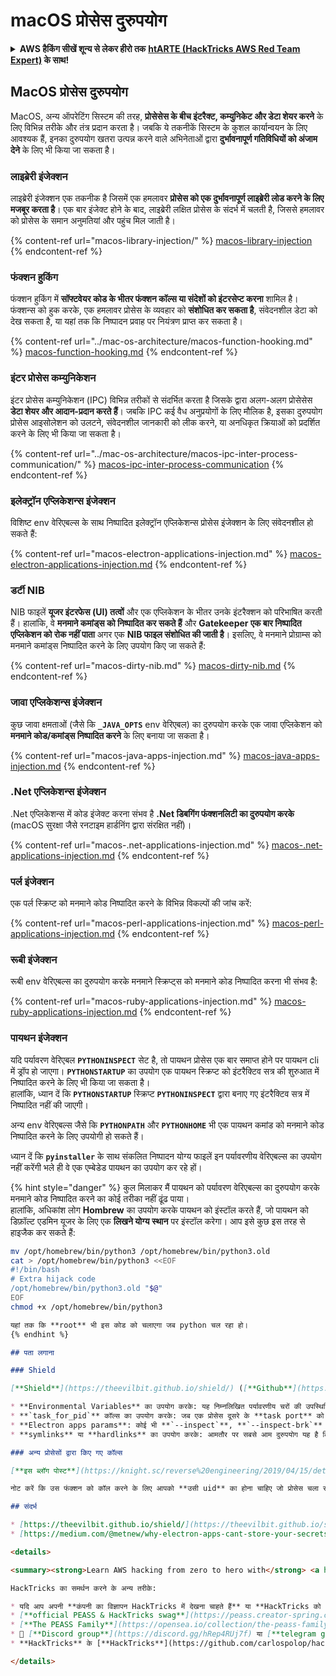 # macOS प्रोसेस दुरुपयोग

<details>

<summary><strong>AWS हैकिंग सीखें शून्य से लेकर हीरो तक</strong> <a href="https://training.hacktricks.xyz/courses/arte"><strong>htARTE (HackTricks AWS Red Team Expert)</strong></a><strong> के साथ!</strong></summary>

HackTricks का समर्थन करने के अन्य तरीके:

* यदि आप चाहते हैं कि आपकी **कंपनी का विज्ञापन HackTricks में दिखाई दे** या **HackTricks को PDF में डाउनलोड करें**, तो [**सब्सक्रिप्शन प्लान्स**](https://github.com/sponsors/carlospolop) देखें!
* [**आधिकारिक PEASS & HackTricks स्वैग**](https://peass.creator-spring.com) प्राप्त करें
* [**The PEASS Family**](https://opensea.io/collection/the-peass-family) की खोज करें, हमारा एक्सक्लूसिव [**NFTs**](https://opensea.io/collection/the-peass-family) का संग्रह
* 💬 [**Discord group**](https://discord.gg/hRep4RUj7f) में **शामिल हों** या [**telegram group**](https://t.me/peass) में या **Twitter** पर मुझे 🐦 [**@carlospolopm**](https://twitter.com/carlospolopm) **का अनुसरण करें**.
* **HackTricks** के [**github repos**](https://github.com/carlospolop/hacktricks) और [**HackTricks Cloud**](https://github.com/carlospolop/hacktricks-cloud) में PRs सबमिट करके अपनी हैकिंग ट्रिक्स साझा करें.

</details>

## MacOS प्रोसेस दुरुपयोग

MacOS, अन्य ऑपरेटिंग सिस्टम की तरह, **प्रोसेसेस के बीच इंटरैक्ट, कम्युनिकेट और डेटा शेयर करने** के लिए विभिन्न तरीके और तंत्र प्रदान करता है। जबकि ये तकनीकें सिस्टम के कुशल कार्यान्वयन के लिए आवश्यक हैं, इनका दुरुपयोग खतरा उत्पन्न करने वाले अभिनेताओं द्वारा **दुर्भावनापूर्ण गतिविधियों को अंजाम देने** के लिए भी किया जा सकता है।

### लाइब्रेरी इंजेक्शन

लाइब्रेरी इंजेक्शन एक तकनीक है जिसमें एक हमलावर **प्रोसेस को एक दुर्भावनापूर्ण लाइब्रेरी लोड करने के लिए मजबूर करता है**। एक बार इंजेक्ट होने के बाद, लाइब्रेरी लक्षित प्रोसेस के संदर्भ में चलती है, जिससे हमलावर को प्रोसेस के समान अनुमतियां और पहुंच मिल जाती है।

{% content-ref url="macos-library-injection/" %}
[macos-library-injection](macos-library-injection/)
{% endcontent-ref %}

### फंक्शन हुकिंग

फंक्शन हुकिंग में **सॉफ्टवेयर कोड के भीतर फंक्शन कॉल्स या संदेशों को इंटरसेप्ट करना** शामिल है। फंक्शन्स को हुक करके, एक हमलावर प्रोसेस के व्यवहार को **संशोधित कर सकता है**, संवेदनशील डेटा को देख सकता है, या यहां तक कि निष्पादन प्रवाह पर नियंत्रण प्राप्त कर सकता है।

{% content-ref url="../mac-os-architecture/macos-function-hooking.md" %}
[macos-function-hooking.md](../mac-os-architecture/macos-function-hooking.md)
{% endcontent-ref %}

### इंटर प्रोसेस कम्युनिकेशन

इंटर प्रोसेस कम्युनिकेशन (IPC) विभिन्न तरीकों से संदर्भित करता है जिसके द्वारा अलग-अलग प्रोसेसेस **डेटा शेयर और आदान-प्रदान करते हैं**। जबकि IPC कई वैध अनुप्रयोगों के लिए मौलिक है, इसका दुरुपयोग प्रोसेस आइसोलेशन को उलटने, संवेदनशील जानकारी को लीक करने, या अनधिकृत क्रियाओं को प्रदर्शित करने के लिए भी किया जा सकता है।

{% content-ref url="../mac-os-architecture/macos-ipc-inter-process-communication/" %}
[macos-ipc-inter-process-communication](../mac-os-architecture/macos-ipc-inter-process-communication/)
{% endcontent-ref %}

### इलेक्ट्रॉन एप्लिकेशन्स इंजेक्शन

विशिष्ट env वेरिएबल्स के साथ निष्पादित इलेक्ट्रॉन एप्लिकेशन्स प्रोसेस इंजेक्शन के लिए संवेदनशील हो सकते हैं:

{% content-ref url="macos-electron-applications-injection.md" %}
[macos-electron-applications-injection.md](macos-electron-applications-injection.md)
{% endcontent-ref %}

### डर्टी NIB

NIB फाइलें **यूजर इंटरफेस (UI) तत्वों** और एक एप्लिकेशन के भीतर उनके इंटरैक्शन को परिभाषित करती हैं। हालांकि, वे **मनमाने कमांड्स को निष्पादित कर सकते हैं** और **Gatekeeper एक बार निष्पादित एप्लिकेशन को रोक नहीं पाता** अगर एक **NIB फाइल संशोधित की जाती है**। इसलिए, वे मनमाने प्रोग्राम्स को मनमाने कमांड्स निष्पादित करने के लिए उपयोग किए जा सकते हैं:

{% content-ref url="macos-dirty-nib.md" %}
[macos-dirty-nib.md](macos-dirty-nib.md)
{% endcontent-ref %}

### जावा एप्लिकेशन्स इंजेक्शन

कुछ जावा क्षमताओं (जैसे कि **`_JAVA_OPTS`** env वेरिएबल) का दुरुपयोग करके एक जावा एप्लिकेशन को **मनमाने कोड/कमांड्स निष्पादित करने** के लिए बनाया जा सकता है।

{% content-ref url="macos-java-apps-injection.md" %}
[macos-java-apps-injection.md](macos-java-apps-injection.md)
{% endcontent-ref %}

### .Net एप्लिकेशन्स इंजेक्शन

.Net एप्लिकेशन्स में कोड इंजेक्ट करना संभव है **.Net डिबगिंग फंक्शनलिटी का दुरुपयोग करके** (macOS सुरक्षा जैसे रनटाइम हार्डनिंग द्वारा संरक्षित नहीं)।

{% content-ref url="macos-.net-applications-injection.md" %}
[macos-.net-applications-injection.md](macos-.net-applications-injection.md)
{% endcontent-ref %}

### पर्ल इंजेक्शन

एक पर्ल स्क्रिप्ट को मनमाने कोड निष्पादित करने के विभिन्न विकल्पों की जांच करें:

{% content-ref url="macos-perl-applications-injection.md" %}
[macos-perl-applications-injection.md](macos-perl-applications-injection.md)
{% endcontent-ref %}

### रूबी इंजेक्शन

रूबी env वेरिएबल्स का दुरुपयोग करके मनमाने स्क्रिप्ट्स को मनमाने कोड निष्पादित करना भी संभव है:

{% content-ref url="macos-ruby-applications-injection.md" %}
[macos-ruby-applications-injection.md](macos-ruby-applications-injection.md)
{% endcontent-ref %}

### पायथन इंजेक्शन

यदि पर्यावरण वेरिएबल **`PYTHONINSPECT`** सेट है, तो पायथन प्रोसेस एक बार समाप्त होने पर पायथन cli में ड्रॉप हो जाएगा। **`PYTHONSTARTUP`** का उपयोग एक पायथन स्क्रिप्ट को इंटरैक्टिव सत्र की शुरुआत में निष्पादित करने के लिए भी किया जा सकता है।\
हालांकि, ध्यान दें कि **`PYTHONSTARTUP`** स्क्रिप्ट **`PYTHONINSPECT`** द्वारा बनाए गए इंटरैक्टिव सत्र में निष्पादित नहीं की जाएगी।

अन्य env वेरिएबल्स जैसे कि **`PYTHONPATH`** और **`PYTHONHOME`** भी एक पायथन कमांड को मनमाने कोड निष्पादित करने के लिए उपयोगी हो सकते हैं।

ध्यान दें कि **`pyinstaller`** के साथ संकलित निष्पादन योग्य फाइलें इन पर्यावरणीय वेरिएबल्स का उपयोग नहीं करेंगी भले ही वे एक एम्बेडेड पायथन का उपयोग कर रहे हों।

{% hint style="danger" %}
कुल मिलाकर मैं पायथन को पर्यावरण वेरिएबल्स का दुरुपयोग करके मनमाने कोड निष्पादित करने का कोई तरीका नहीं ढूंढ पाया।\
हालांकि, अधिकांश लोग **Hombrew** का उपयोग करके पायथन को इंस्टॉल करते हैं, जो पायथन को डिफ़ॉल्ट एडमिन यूजर के लिए एक **लिखने योग्य स्थान** पर इंस्टॉल करेगा। आप इसे कुछ इस तरह से हाइजैक कर सकते हैं:
```bash
mv /opt/homebrew/bin/python3 /opt/homebrew/bin/python3.old
cat > /opt/homebrew/bin/python3 <<EOF
#!/bin/bash
# Extra hijack code
/opt/homebrew/bin/python3.old "$@"
EOF
chmod +x /opt/homebrew/bin/python3
```
```markdown
यहां तक कि **root** भी इस कोड को चलाएगा जब python चल रहा हो।
{% endhint %}

## पता लगाना

### Shield

[**Shield**](https://theevilbit.github.io/shield/) ([**Github**](https://github.com/theevilbit/Shield)) एक ओपन सोर्स एप्लिकेशन है जो **प्रोसेस इंजेक्शन** क्रियाओं का पता लगा सकता है और उन्हें ब्लॉक कर सकता है:

* **Environmental Variables** का उपयोग करके: यह निम्नलिखित पर्यावरणीय चरों की उपस्थिति की निगरानी करेगा: **`DYLD_INSERT_LIBRARIES`**, **`CFNETWORK_LIBRARY_PATH`**, **`RAWCAMERA_BUNDLE_PATH`** और **`ELECTRON_RUN_AS_NODE`**
* **`task_for_pid`** कॉल्स का उपयोग करके: जब एक प्रोसेस दूसरे के **task port** को प्राप्त करना चाहता है जिससे वह प्रोसेस में कोड इंजेक्ट कर सके।
* **Electron apps params**: कोई भी **`--inspect`**, **`--inspect-brk`** और **`--remote-debugging-port`** कमांड लाइन आर्ग्युमेंट का उपयोग करके एक Electron एप्प को डिबगिंग मोड में शुरू कर सकता है, और इस तरह उसमें कोड इंजेक्ट कर सकता है।
* **symlinks** या **hardlinks** का उपयोग करके: आमतौर पर सबसे आम दुरुपयोग यह है कि **हमारे यूजर विशेषाधिकारों के साथ एक लिंक रखें**, और उसे **उच्च विशेषाधिकार** स्थान की ओर इंगित करें। हार्डलिंक और सिम्लिंक्स दोनों के लिए पता लगाना बहुत सरल है। यदि लिंक बनाने वाले प्रोसेस का **विशेषाधिकार स्तर** लक्ष्य फ़ाइल से **अलग** है, तो हम एक **अलर्ट** बनाते हैं। दुर्भाग्यवश सिम्लिंक्स के मामले में ब्लॉकिंग संभव नहीं है, क्योंकि हमें लिंक के गंतव्य के बारे में जानकारी नहीं होती है निर्माण से पहले। यह Apple के EndpointSecuriy फ्रेमवर्क की एक सीमा है।

### अन्य प्रोसेसों द्वारा किए गए कॉल्स

[**इस ब्लॉग पोस्ट**](https://knight.sc/reverse%20engineering/2019/04/15/detecting-task-modifications.html) में आप पा सकते हैं कि कैसे **`task_name_for_pid`** फंक्शन का उपयोग करके अन्य **प्रोसेसों द्वारा प्रोसेस में कोड इंजेक्ट करने** के बारे में जानकारी प्राप्त की जा सकती है और फिर उस अन्य प्रोसेस के बारे में जानकारी प्राप्त की जा सकती है।

नोट करें कि उस फंक्शन को कॉल करने के लिए आपको **उसी uid** का होना चाहिए जो प्रोसेस चला रहा है या **root** (और यह प्रोसेस के बारे में जानकारी लौटाता है, कोड इंजेक्ट करने का तरीका नहीं).

## संदर्भ

* [https://theevilbit.github.io/shield/](https://theevilbit.github.io/shield/)
* [https://medium.com/@metnew/why-electron-apps-cant-store-your-secrets-confidentially-inspect-option-a49950d6d51f](https://medium.com/@metnew/why-electron-apps-cant-store-your-secrets-confidentially-inspect-option-a49950d6d51f)

<details>

<summary><strong>Learn AWS hacking from zero to hero with</strong> <a href="https://training.hacktricks.xyz/courses/arte"><strong>htARTE (HackTricks AWS Red Team Expert)</strong></a><strong>!</strong></summary>

HackTricks का समर्थन करने के अन्य तरीके:

* यदि आप अपनी **कंपनी का विज्ञापन HackTricks में देखना चाहते हैं** या **HackTricks को PDF में डाउनलोड करना चाहते हैं** तो [**SUBSCRIPTION PLANS**](https://github.com/sponsors/carlospolop) देखें!
* [**official PEASS & HackTricks swag**](https://peass.creator-spring.com) प्राप्त करें।
* [**The PEASS Family**](https://opensea.io/collection/the-peass-family) की खोज करें, हमारा एक्सक्लूसिव [**NFTs**](https://opensea.io/collection/the-peass-family) संग्रह।
* 💬 [**Discord group**](https://discord.gg/hRep4RUj7f) या [**telegram group**](https://t.me/peass) में **शामिल हों** या **Twitter** पर मुझे 🐦 [**@carlospolopm**](https://twitter.com/carlospolopm)** का अनुसरण करें।**
* **HackTricks** के [**HackTricks**](https://github.com/carlospolop/hacktricks) और [**HackTricks Cloud**](https://github.com/carlospolop/hacktricks-cloud) github repos में PRs सबमिट करके अपनी हैकिंग ट्रिक्स साझा करें।

</details>
```
